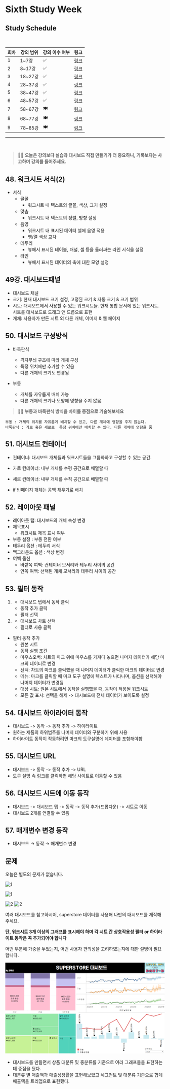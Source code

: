 # Sixth Study Week


## Study Schedule
<br>

| 회차 | 강의 범위   | 강의 이수 여부 | 링크                                                                                                     |
|------|-------------|----------------|--------------------------------------------------------------------------------------------------------|
| 1    | 1~7강       | ✅              | [링크](https://www.youtube.com/watch?v=AXkaUrJs-Ko&list=PL87tgIIryGsa5vdz6MsaOEF8PK-YqK3fz&index=84)    |
| 2    | 8~17강      | ✅              | [링크](https://www.youtube.com/watch?v=AXkaUrJs-Ko&list=PL87tgIIryGsa5vdz6MsaOEF8PK-YqK3fz&index=75)    |
| 3    | 18~27강     | ✅              | [링크](https://www.youtube.com/watch?v=AXkaUrJs-Ko&list=PL87tgIIryGsa5vdz6MsaOEF8PK-YqK3fz&index=65)    |
| 4    | 28~37강     | ✅              | [링크](https://www.youtube.com/watch?v=e6J0Ljd6h44&list=PL87tgIIryGsa5vdz6MsaOEF8PK-YqK3fz&index=55)    |
| 5    | 38~47강     | ✅              | [링크](https://www.youtube.com/watch?v=AXkaUrJs-Ko&list=PL87tgIIryGsa5vdz6MsaOEF8PK-YqK3fz&index=45)    |
| 6    | 48~57강     | ✅              | [링크](https://www.youtube.com/watch?v=AXkaUrJs-Ko&list=PL87tgIIryGsa5vdz6MsaOEF8PK-YqK3fz&index=35)    |
| 7    | 58~67강     | 🍽️             | [링크](https://www.youtube.com/watch?v=AXkaUrJs-Ko&list=PL87tgIIryGsa5vdz6MsaOEF8PK-YqK3fz&index=25)    |
| 8    | 68~77강     | 🍽️             | [링크](https://www.youtube.com/watch?v=AXkaUrJs-Ko&list=PL87tgIIryGsa5vdz6MsaOEF8PK-YqK3fz&index=15)    |
| 9    | 78~85강     | 🍽️             | [링크](https://www.youtube.com/watch?v=AXkaUrJs-Ko&list=PL87tgIIryGsa5vdz6MsaOEF8PK-YqK3fz&index=5)     |
---

<br/>
<!-- 여기까진 그대로 둬 주세요-->

> **🧞‍♀️ 오늘은 강의보다 실습과 대시보드 직접 만들기가 더 중요하니, 기록보다는 사고하며 강의를 들어주세요.**

## 48. 워크시트 서식(2)

- 서식
    - 글꼴
        - 워크시트 내 텍스트의 글꼴, 색상, 크기 설정
    - 맞춤
        - 워크시트 내 텍스트의 정렬, 방향 설정
    - 음영
        - 워크시트 내 표시된 데이터 셀에 음영 적용
        - 행/열 색상 교차
    - 테두리
        - 뷰에서 표시된 테이블, 패널, 셀 등을 둘러싸는 라인 서식을 설정
    - 라인
        - 뷰에서 표시된 데이터의 축에 대한 모양 설정

## 49강. 대시보드패널

- 대시보드 채널
- 크기: 현재 대시보드 크기 설정, 고정된 크기 & 자동 크기 & 크기 범위
- 시트: 대시보드에서 사용할 수 있는 워크시트들. 현재 통합 문서에 있는 워크시트. 시트를 대시보드로 드래그 앤 드롭으로 표현
- 개체: 사용자가 만든 시트 외 다른 개체, 이미지 & 웹 페이지


## 50. 대시보드 구성방식

- 바둑판식
    - 격자무늬 구조에 따라 개체 구성
    - 특정 위치에만 추가할 수 있음
    - 다른 개체의 크기도 변경됨

- 부동
    - 개체를 자유롭게 배치 가능
    - 다른 개체의 크기나 모양에 영향을 주지 않음


> **🧞‍♀️ 부동과 바둑판식 방식을 차이를 중점으로 기술해보세요**
```
부동 : 개체의 위치를 자유롭게 배치할 수 있고, 다른 개체에 영향을 주지 않는다.
바둑판식 : 가로 혹은 세로로  특정 위치에만 배치할 수 있다. 다른 개체에 영향을 줌
```


## 51. 대시보드 컨테이너

- 컨테이너: 대시보드 개체들과 워크시트들을 그룹화하고 구성할 수 있는 공간. 

- 가로 컨테이너: 내부 개체를 수평 공간으로 배열할 때
- 세로 컨테이너: 내부 개체를 수직 공간으로 배열할 때
- if 빈페이지 개체는 공백 채우기로 배치

## 52. 레이아웃 패널

- 레이아웃 탭: 대시보드의 개체 속성 변경
- 제목표시
    - 워크시트 제목 표시 여부
- 부동 설정 : 부동 전환 여부
- 테두리 옵션 : 테두리 서식
- 백그라운드 옵션 : 색상 변경
- 여백 옵션
    - 바깥쪽 여백: 컨테이너 모서리와 테두리 사이의 공간
    - 안쪽 여백: 선택된 개체 모서리와 테두리 사이의 공간


## 53. 필터 동작

 1. - 대시보드 탭에서 동작 클릭
    - 동작 추가 클릭
    - 필터 선택
 
 2. - 대시보드 차트 선택
    - 필터로 사용  클릭

- 필터 동작 추가
    - 원본 시트
    - 동작 실행 조건
    - 마우스오버: 차트의 마크 위에 마우스를 가져다 놓으면 나머지 데이터가 해당 마크의 데이터로 변경
    - 선택: 차트의 마크를 클릭했을 때 나머지 데이터가 클릭한 마크의 데이터로 변경
    - 메뉴: 마크를 클릭할 때 마크 도구 설명에 텍스트가 나타나며, 옵션을 선택해야 나머지 데이터가 변경됨
    - 대상 시트: 원본 시트에서 동작을 실행했을 때, 동작이 적용될 워크시트
    - 모든 값 표시: 선택을 해제 -> 대시보드에 전체 데이터가 보이도록 설정


## 54. 대시보드 하이라이터 동작

- 대시보드 -> 동작 -> 동작 추가 -> 하이라이트
- 원하는 제품의 하위범주를 나머지 데이터와 구분하기 위해 사용
- 하이라이트 동작이 작동하려면 마크의 도구설명에 데이터를 포함해야함

## 55. 대시보드 URL

- 대시보드 -> 동작 -> 동작 추가 -> URL
- 도구 설명 속 링크를 클릭하면 해당 사이트로 이동할 수 있음

## 56. 대시보드 시트에 이동 동작

- 대시보드 -> 대시보드 탭 -> 동작 -> 동작 추가(드롭다운) -> 시트로 이동
- 대시보드 2개를 연결할 수 있음

## 57. 매개변수 변경 동작

- 대시보드 → 동작 → 매개변수 변경

## 문제

오늘은 별도의 문제가 없습니다. 

![1](../study/img/3rd%20study/1688556627184.png)

![1](../study/img/3rd%20study/Global%20SuperStore%20Dashboard.png)

![2](../study/img/3rd%20study/images.jpeg)
![2](../study/img/3rd%20study/maxresdefault.jpg)

여러 대시보드를 참고하시어, superstore 데이터를 사용해 나만의 대시보드를 제작해주세요.

**단, 워크시트 3개 이상의 그래프를 표시해야 하며 각 시트 간 상호작용성 필터 or 하이라이트 동작은 꼭 추가되어야 합니다**

어떤 부분에 가중을 두었는지, 어떤 사용자 편의성을 고려하였는지에 대한 설명이 필요합니다.

![alt text](image.png)

- 대시보드를 만들면서 상품 대분류 및 중분류를 기준으로 여러 그래프들을 표현하는데 중점을 뒀다.
- 대분류 별 매출액과 매출성장률을 표현해보았고 세그먼트 및 대분류 기준으로 합계 매출액을 트리맵으로 표현했다.
